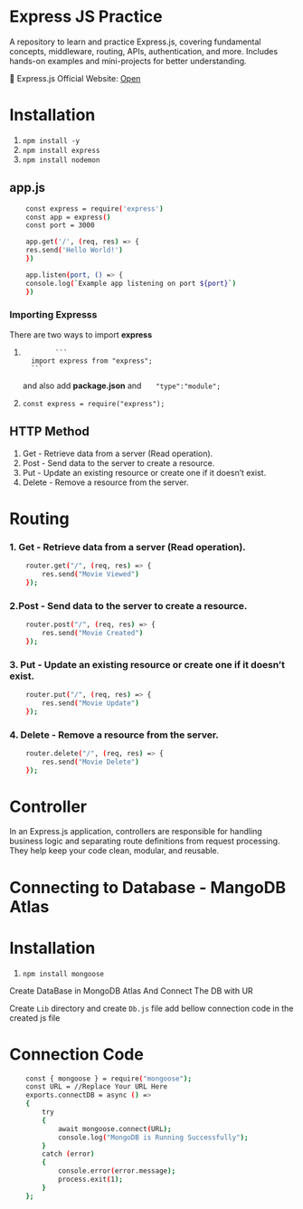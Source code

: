 # Express JS Practice

A repository to learn and practice Express.js, covering fundamental concepts, middleware, routing, APIs, authentication, and more. Includes hands-on examples and mini-projects for better understanding.

🔗 Express.js Official Website: [Open](https://expressjs.com/)

# **Installation**

1. `npm install -y`
2. `npm install express`
3. `npm install nodemon`

## app.js

```sh
    const express = require('express')
    const app = express()
    const port = 3000

    app.get('/', (req, res) => {
    res.send('Hello World!')
    })

    app.listen(port, () => {
    console.log(`Example app listening on port ${port}`)
    })
```

### **Importing Expresss**

There are two ways to import **express**

1.             ```
         import express from "express";
         ```

    and also add **package.json** and `   "type":"module";`

2.  ```
    const express = require("express");
    ```

## **HTTP Method**

1. Get - Retrieve data from a server (Read operation).
2. Post - Send data to the server to create a resource.
3. Put - Update an existing resource or create one if it doesn’t exist.
4. Delete - Remove a resource from the server.

# Routing

### **1. Get** - Retrieve data from a server (Read operation).

<!-- For Single Data -->

```sh
    router.get("/", (req, res) => {
        res.send("Movie Viewed")
    });
```

<!-- For Json Data

```sh
    router.get("/", (req, res) => {
    res.status(200).json({message: "Movie creaed"})
    });
``` -->

### **2.Post** - Send data to the server to create a resource.

```sh
    router.post("/", (req, res) => {
        res.send("Movie Created")
    });
```

### **3. Put** - Update an existing resource or create one if it doesn’t exist.

```sh
    router.put("/", (req, res) => {
        res.send("Movie Update")
    });
```

### **4. Delete** - Remove a resource from the server.

```sh
    router.delete("/", (req, res) => {
        res.send("Movie Delete")
    });
```

# Controller

In an Express.js application, controllers are responsible for handling business logic and separating route definitions from request processing. They help keep your code clean, modular, and reusable.

# **Connecting to Database** - MangoDB Atlas

# **Installation**

1. 
    ```
    npm install mongoose
    ```

Create DataBase in MongoDB Atlas And Connect The DB with UR

Create ```Lib``` directory and create ```Db.js``` file add bellow connection code in the created js file



# **Connection Code**

```sh
    const { mongoose } = require("mongoose");
    const URL = //Replace Your URL Here
    exports.connectDB = async () =>
    {
        try
        {
            await mongoose.connect(URL);
            console.log("MongoDB is Running Successfully");
        } 
        catch (error)
        {
            console.error(error.message);
            process.exit(1);
        }
    };
```
